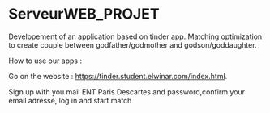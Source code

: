 # ServeurWEB_PROJET

Developement of an application based on tinder app. Matching optimization to create couple between godfather/godmother and godson/goddaughter.


How to use our apps :

Go on the website : https://tinder.student.elwinar.com/index.html.

Sign up with you mail ENT Paris Descartes and password,confirm your email adresse, log in and start match 
